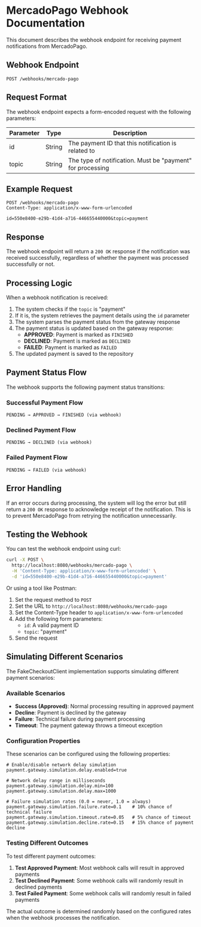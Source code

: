 # MercadoPago Webhook Documentation

This document describes the webhook endpoint for receiving payment notifications from MercadoPago.

## Webhook Endpoint

```
POST /webhooks/mercado-pago
```

## Request Format

The webhook endpoint expects a form-encoded request with the following parameters:

| Parameter | Type   | Description                                                |
|-----------|--------|------------------------------------------------------------|
| id        | String | The payment ID that this notification is related to        |
| topic     | String | The type of notification. Must be "payment" for processing |

## Example Request

```
POST /webhooks/mercado-pago
Content-Type: application/x-www-form-urlencoded

id=550e8400-e29b-41d4-a716-446655440000&topic=payment
```

## Response

The webhook endpoint will return a `200 OK` response if the notification was received successfully, regardless of
whether the payment was processed successfully or not.

## Processing Logic

When a webhook notification is received:

1. The system checks if the `topic` is "payment"
2. If it is, the system retrieves the payment details using the `id` parameter
3. The system parses the payment status from the gateway response
4. The payment status is updated based on the gateway response:
   - **APPROVED**: Payment is marked as `FINISHED`
   - **DECLINED**: Payment is marked as `DECLINED`
   - **FAILED**: Payment is marked as `FAILED`
5. The updated payment is saved to the repository

## Payment Status Flow

The webhook supports the following payment status transitions:

### Successful Payment Flow
```
PENDING → APPROVED → FINISHED (via webhook)
```

### Declined Payment Flow
```
PENDING → DECLINED (via webhook)
```

### Failed Payment Flow
```
PENDING → FAILED (via webhook)
```

## Error Handling

If an error occurs during processing, the system will log the error but still return a `200 OK` response to acknowledge
receipt of the notification. This is to prevent MercadoPago from retrying the notification unnecessarily.

## Testing the Webhook

You can test the webhook endpoint using curl:

```bash
curl -X POST \
  http://localhost:8080/webhooks/mercado-pago \
  -H 'Content-Type: application/x-www-form-urlencoded' \
  -d 'id=550e8400-e29b-41d4-a716-446655440000&topic=payment'
```

Or using a tool like Postman:

1. Set the request method to `POST`
2. Set the URL to `http://localhost:8080/webhooks/mercado-pago`
3. Set the Content-Type header to `application/x-www-form-urlencoded`
4. Add the following form parameters:
    - `id`: A valid payment ID
    - `topic`: "payment"
5. Send the request

## Simulating Different Scenarios

The FakeCheckoutClient implementation supports simulating different payment scenarios:

### Available Scenarios
- **Success (Approved)**: Normal processing resulting in approved payment
- **Decline**: Payment is declined by the gateway
- **Failure**: Technical failure during payment processing
- **Timeout**: The payment gateway throws a timeout exception

### Configuration Properties

These scenarios can be configured using the following properties:

```properties
# Enable/disable network delay simulation
payment.gateway.simulation.delay.enabled=true

# Network delay range in milliseconds
payment.gateway.simulation.delay.min=100
payment.gateway.simulation.delay.max=1000

# Failure simulation rates (0.0 = never, 1.0 = always)
payment.gateway.simulation.failure.rate=0.1    # 10% chance of technical failure
payment.gateway.simulation.timeout.rate=0.05   # 5% chance of timeout
payment.gateway.simulation.decline.rate=0.15   # 15% chance of payment decline
```

### Testing Different Outcomes

To test different payment outcomes:

1. **Test Approved Payment**: Most webhook calls will result in approved payments
2. **Test Declined Payment**: Some webhook calls will randomly result in declined payments
3. **Test Failed Payment**: Some webhook calls will randomly result in failed payments

The actual outcome is determined randomly based on the configured rates when the webhook processes the notification.